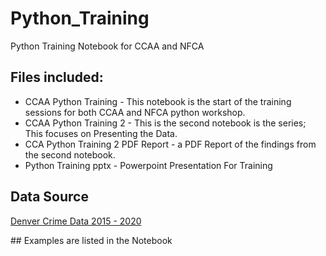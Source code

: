 # Python_Training
Python Training Notebook for CCAA and NFCA 
## Files included: 
<p><ul>
  <li> CCAA Python Training - This notebook is the start of the training sessions for both CCAA and NFCA python workshop.</li>
 <li> CCAA Python Training 2 - This is the second notebook is the series; This focuses on Presenting the Data. </li>
<li> CCA Python Training 2 PDF Report - a PDF Report of the findings from the second notebook.</li> 
  <li> Python Training pptx - Powerpoint Presentation  For Training</li></ul></p>
  
## Data Source  
  <p><a href="https://www.denvergov.org/opendata/dataset/city-and-county-of-denver-crime">Denver Crime Data 2015 - 2020</a></p>
## Examples are listed in the Notebook 

